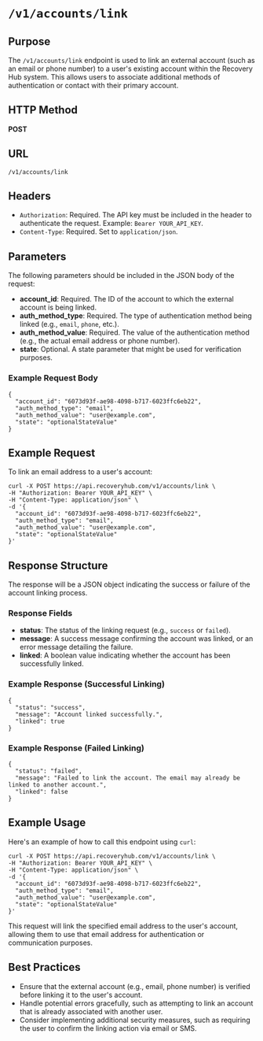 # `/v1/accounts/link`

## Purpose
The `/v1/accounts/link` endpoint is used to link an external account (such as an email or phone number) to a user's existing account within the Recovery Hub system. This allows users to associate additional methods of authentication or contact with their primary account.

## HTTP Method
**POST**

## URL
`/v1/accounts/link`

## Headers
- `Authorization`: Required. The API key must be included in the header to authenticate the request. Example: `Bearer YOUR_API_KEY`.
- `Content-Type`: Required. Set to `application/json`.

## Parameters
The following parameters should be included in the JSON body of the request:

- **account_id**: Required. The ID of the account to which the external account is being linked.
- **auth_method_type**: Required. The type of authentication method being linked (e.g., `email`, `phone`, etc.).
- **auth_method_value**: Required. The value of the authentication method (e.g., the actual email address or phone number).
- **state**: Optional. A state parameter that might be used for verification purposes.

### Example Request Body

```
{
  "account_id": "6073d93f-ae98-4098-b717-6023ffc6eb22",
  "auth_method_type": "email",
  "auth_method_value": "user@example.com",
  "state": "optionalStateValue"
}
```

## Example Request

To link an email address to a user's account:

```
curl -X POST https://api.recoveryhub.com/v1/accounts/link \
-H "Authorization: Bearer YOUR_API_KEY" \
-H "Content-Type: application/json" \
-d '{
  "account_id": "6073d93f-ae98-4098-b717-6023ffc6eb22",
  "auth_method_type": "email",
  "auth_method_value": "user@example.com",
  "state": "optionalStateValue"
}'
```

## Response Structure
The response will be a JSON object indicating the success or failure of the account linking process.

### Response Fields

- **status**: The status of the linking request (e.g., `success` or `failed`).
- **message**: A success message confirming the account was linked, or an error message detailing the failure.
- **linked**: A boolean value indicating whether the account has been successfully linked.

### Example Response (Successful Linking)

```
{
  "status": "success",
  "message": "Account linked successfully.",
  "linked": true
}
```

### Example Response (Failed Linking)

```
{
  "status": "failed",
  "message": "Failed to link the account. The email may already be linked to another account.",
  "linked": false
}
```

## Example Usage

Here's an example of how to call this endpoint using `curl`:

```
curl -X POST https://api.recoveryhub.com/v1/accounts/link \
-H "Authorization: Bearer YOUR_API_KEY" \
-H "Content-Type: application/json" \
-d '{
  "account_id": "6073d93f-ae98-4098-b717-6023ffc6eb22",
  "auth_method_type": "email",
  "auth_method_value": "user@example.com",
  "state": "optionalStateValue"
}'
```

This request will link the specified email address to the user's account, allowing them to use that email address for authentication or communication purposes.

## Best Practices
- Ensure that the external account (e.g., email, phone number) is verified before linking it to the user's account.
- Handle potential errors gracefully, such as attempting to link an account that is already associated with another user.
- Consider implementing additional security measures, such as requiring the user to confirm the linking action via email or SMS.
